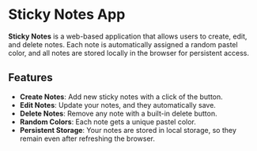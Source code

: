 # Sticky Notes App

**Sticky Notes** is a web-based application that allows users to create, edit, and delete notes. Each note is automatically assigned a random pastel color, and all notes are stored locally in the browser for persistent access.

## Features

- **Create Notes**: Add new sticky notes with a click of the button.
- **Edit Notes**: Update your notes, and they automatically save.
- **Delete Notes**: Remove any note with a built-in delete button.
- **Random Colors**: Each note gets a unique pastel color.
- **Persistent Storage**: Your notes are stored in local storage, so they remain even after refreshing the browser.